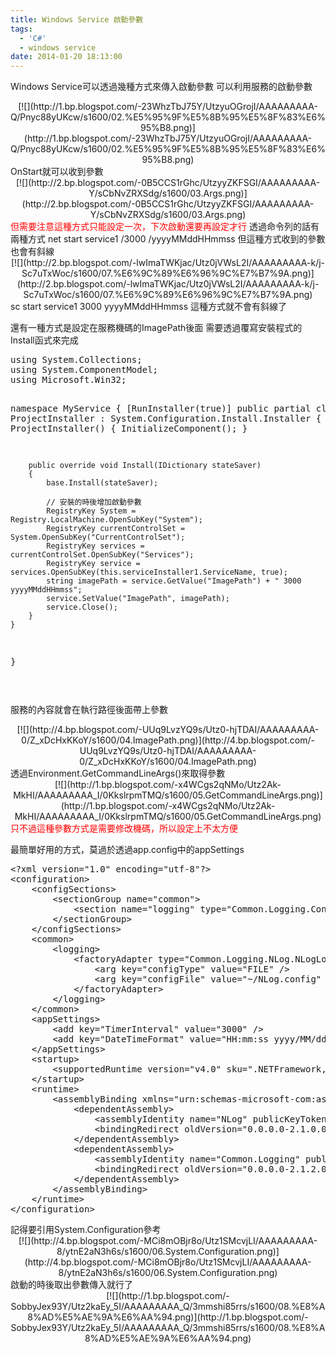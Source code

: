 ```yaml
---
title: Windows Service 啟動參數
tags:
  - 'C#'
  - windows service
date: 2014-01-20 18:13:00
---
```


Windows Service可以透過幾種方式來傳入啟動參數
可以利用服務的啟動參數
<div class="separator" style="clear: both; text-align: center;">[![](http://1.bp.blogspot.com/-23WhzTbJ75Y/UtzyuOGrojI/AAAAAAAAA-Q/Pnyc88yUKcw/s1600/02.%E5%95%9F%E5%8B%95%E5%8F%83%E6%95%B8.png)](http://1.bp.blogspot.com/-23WhzTbJ75Y/UtzyuOGrojI/AAAAAAAAA-Q/Pnyc88yUKcw/s1600/02.%E5%95%9F%E5%8B%95%E5%8F%83%E6%95%B8.png)</div>
OnStart就可以收到參數
<div class="separator" style="clear: both; text-align: center;">[![](http://2.bp.blogspot.com/-0B5CCS1rGhc/UtzyyZKFSGI/AAAAAAAAA-Y/sCbNvZRXSdg/s1600/03.Args.png)](http://2.bp.blogspot.com/-0B5CCS1rGhc/UtzyyZKFSGI/AAAAAAAAA-Y/sCbNvZRXSdg/s1600/03.Args.png)</div>
<span style="color: red;">但需要注意這種方式只能設定一次，下次啟動還要再設定才行</span>
透過命令列的話有兩種方式
net start service1 /3000 /yyyyMMddHHmmss
但這種方式收到的參數也會有斜線
<div class="separator" style="clear: both; text-align: center;">[![](http://2.bp.blogspot.com/-lwImaTWKjac/Utz0jVWsL2I/AAAAAAAAA-k/j-Sc7uTxWoc/s1600/07.%E6%9C%89%E6%96%9C%E7%B7%9A.png)](http://2.bp.blogspot.com/-lwImaTWKjac/Utz0jVWsL2I/AAAAAAAAA-k/j-Sc7uTxWoc/s1600/07.%E6%9C%89%E6%96%9C%E7%B7%9A.png)</div>
sc start service1 3000 yyyyMMddHHmmss
這種方式就不會有斜線了

還有一種方式是設定在服務機碼的ImagePath後面
需要透過覆寫安裝程式的Install函式來完成
<div><pre class="brush:csharp">using System.Collections;
using System.ComponentModel;
using Microsoft.Win32;

namespace MyService
{
    [RunInstaller(true)]
    public partial class ProjectInstaller : System.Configuration.Install.Installer
    {
        public ProjectInstaller()
        {
            InitializeComponent();
        }

        public override void Install(IDictionary stateSaver)
        {
            base.Install(stateSaver);

            // 安裝的時後增加啟動參數
            RegistryKey System = Registry.LocalMachine.OpenSubKey("System");
            RegistryKey currentControlSet = System.OpenSubKey("CurrentControlSet");
            RegistryKey services = currentControlSet.OpenSubKey("Services");
            RegistryKey service = services.OpenSubKey(this.serviceInstaller1.ServiceName, true);
            string imagePath = service.GetValue("ImagePath") + " 3000 yyyyMMddHHmmss";
            service.SetValue("ImagePath", imagePath);
            service.Close();
        }
    }
}

</pre></div>
服務的內容就會在執行路徑後面帶上參數
<div class="separator" style="clear: both; text-align: center;"></div><div class="separator" style="clear: both; text-align: center;">[![](http://4.bp.blogspot.com/-UUq9LvzYQ9s/Utz0-hjTDAI/AAAAAAAAA-0/Z_xDcHxKKoY/s1600/04.ImagePath.png)](http://4.bp.blogspot.com/-UUq9LvzYQ9s/Utz0-hjTDAI/AAAAAAAAA-0/Z_xDcHxKKoY/s1600/04.ImagePath.png)</div>透過Environment.GetCommandLineArgs()來取得參數
<div class="separator" style="clear: both; text-align: center;">[![](http://1.bp.blogspot.com/-x4WCgs2qNMo/Utz2Ak-MkHI/AAAAAAAAA_I/0KkslrpmTMQ/s1600/05.GetCommandLineArgs.png)](http://1.bp.blogspot.com/-x4WCgs2qNMo/Utz2Ak-MkHI/AAAAAAAAA_I/0KkslrpmTMQ/s1600/05.GetCommandLineArgs.png)</div>
<span style="color: red;">只不過這種參數方式是需要修改機碼，所以設定上不太方便</span>

最簡單好用的方式，莫過於透過app.config中的appSettings
<div><pre class="brush:xml">&lt;?xml version="1.0" encoding="utf-8"?&gt;
&lt;configuration&gt;
    &lt;configSections&gt;
        &lt;sectionGroup name="common"&gt;
            &lt;section name="logging" type="Common.Logging.ConfigurationSectionHandler, Common.Logging"/&gt;
        &lt;/sectionGroup&gt;
    &lt;/configSections&gt;
    &lt;common&gt;
        &lt;logging&gt;
            &lt;factoryAdapter type="Common.Logging.NLog.NLogLoggerFactoryAdapter, Common.Logging.NLog"&gt;
                &lt;arg key="configType" value="FILE" /&gt;
                &lt;arg key="configFile" value="~/NLog.config" /&gt;
            &lt;/factoryAdapter&gt;
        &lt;/logging&gt;
    &lt;/common&gt;
    &lt;appSettings&gt;
        &lt;add key="TimerInterval" value="3000" /&gt;
        &lt;add key="DateTimeFormat" value="HH:mm:ss yyyy/MM/dd" /&gt;
    &lt;/appSettings&gt;
    &lt;startup&gt;
        &lt;supportedRuntime version="v4.0" sku=".NETFramework,Version=v4.5" /&gt;
    &lt;/startup&gt;
    &lt;runtime&gt;
        &lt;assemblyBinding xmlns="urn:schemas-microsoft-com:asm.v1"&gt;
            &lt;dependentAssembly&gt;
                &lt;assemblyIdentity name="NLog" publicKeyToken="5120e14c03d0593c" culture="neutral" /&gt;
                &lt;bindingRedirect oldVersion="0.0.0.0-2.1.0.0" newVersion="2.1.0.0" /&gt;
            &lt;/dependentAssembly&gt;
            &lt;dependentAssembly&gt;
                &lt;assemblyIdentity name="Common.Logging" publicKeyToken="af08829b84f0328e" culture="neutral" /&gt;
                &lt;bindingRedirect oldVersion="0.0.0.0-2.1.2.0" newVersion="2.1.2.0" /&gt;
            &lt;/dependentAssembly&gt;
        &lt;/assemblyBinding&gt;
    &lt;/runtime&gt;
&lt;/configuration&gt;
</pre></div>
記得要引用System.Configuration參考
<div class="separator" style="clear: both; text-align: center;">[![](http://4.bp.blogspot.com/-MCi8mOBjr8o/Utz1SMcvjLI/AAAAAAAAA-8/ytnE2aN3h6s/s1600/06.System.Configuration.png)](http://4.bp.blogspot.com/-MCi8mOBjr8o/Utz1SMcvjLI/AAAAAAAAA-8/ytnE2aN3h6s/s1600/06.System.Configuration.png)</div>
啟動的時後取出參數傳入就行了
<div class="separator" style="clear: both; text-align: center;">[![](http://1.bp.blogspot.com/-SobbyJex93Y/Utz2kaEy_5I/AAAAAAAAA_Q/3mmshi85rrs/s1600/08.%E8%A8%AD%E5%AE%9A%E6%AA%94.png)](http://1.bp.blogspot.com/-SobbyJex93Y/Utz2kaEy_5I/AAAAAAAAA_Q/3mmshi85rrs/s1600/08.%E8%A8%AD%E5%AE%9A%E6%AA%94.png)</div>